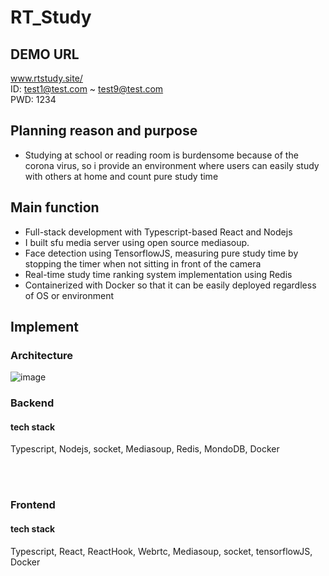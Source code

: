 # RT_Study
## DEMO URL
www.rtstudy.site/  
ID: test1@test.com ~ test9@test.com  
PWD: 1234

## Planning reason and purpose
- Studying at school or reading room is burdensome because of the corona virus, so i provide an environment where users can easily study with others at home and count pure study time


## Main function
- Full-stack development with Typescript-based React and Nodejs
- I built sfu media server using open source mediasoup.
- Face detection using TensorflowJS, measuring pure study time by stopping the timer when not sitting in front of the camera
- Real-time study time ranking system implementation using Redis
- Containerized with Docker so that it can be easily deployed regardless of OS or environment


## Implement
### Architecture
![image](https://user-images.githubusercontent.com/59424336/132169844-8e801894-7906-45db-ade9-cdb060b75b48.png)


### Backend
#### tech stack
Typescript, Nodejs, socket, Mediasoup, Redis, MondoDB, Docker





<br/><br/>
### Frontend
#### tech stack
Typescript, React, ReactHook, Webrtc, Mediasoup, socket, tensorflowJS, Docker


